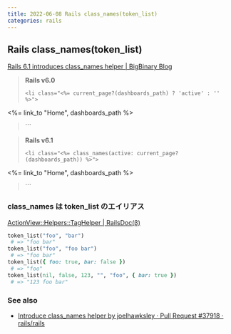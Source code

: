 ```yaml
---
title: 2022-06-08 Rails class_names(token_list)
categories: rails
---
```


## Rails class_names(token_list)

[Rails 6.1 introduces class_names helper \| BigBinary Blog](https://www.bigbinary.com/blog/rails-6-1-introduces-class_names-helper)

> **Rails v6.0**
>
> ```erb
> <li class="<%= current_page?(dashboards_path) ? 'active' : '' %>">
  <%= link_to "Home", dashboards_path %>
> </li>
> ```

> **Rails v6.1**
>
> ```erb
> <li class="<%= class_names(active: current_page?(dashboards_path)) %>">
  <%= link_to "Home", dashboards_path %>
> </li>
> ```

### class_names は token_list のエイリアス

[ActionView::Helpers::TagHelper \| RailsDoc(β)](https://railsdoc.github.io/classes/ActionView/Helpers/TagHelper.html#method-i-token_list)

```rb
token_list("foo", "bar")
 # => "foo bar"
token_list("foo", "foo bar")
 # => "foo bar"
token_list({ foo: true, bar: false })
 # => "foo"
token_list(nil, false, 123, "", "foo", { bar: true })
 # => "123 foo bar"
```

### See also

- [Introduce class_names helper by joelhawksley · Pull Request #37918 · rails/rails](https://github.com/rails/rails/pull/37918)
